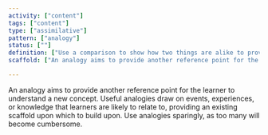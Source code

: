 ```yaml
---
activity: ["content"]
tags: ["content"]
type: ["assimilative"]
pattern: ["analogy"]
status: [""]
definition: ["Use a comparison to show how two things are alike to provide a more simplified or identifiable explanation."]
scaffold: ["An analogy aims to provide another reference point for the learner to understand a new concept. Useful analogies draw on events, experiences, or knowledge that learners are likely to relate to, providing an existing scaffold upon which to build upon. Use analogies sparingly, as too many will become cumbersome."]

---
```


An analogy aims to provide another reference point for the learner to understand a new concept. Useful analogies draw on events, experiences, or knowledge that learners are likely to relate to, providing an existing scaffold upon which to build upon. Use analogies sparingly, as too many will become cumbersome.
